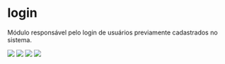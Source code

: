 # login
Módulo responsável pelo login de usuários previamente cadastrados no sistema.


![](https://img.shields.io/github/license/ozebe/login.svg)
![](https://img.shields.io/github/issues/ozebe/login.svg)
![](https://img.shields.io/github/commit-activity/m/ozebe/login.svg)
![](https://img.shields.io/github/repo-size/ozebe/login.svg)
